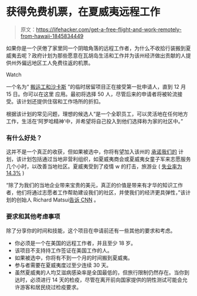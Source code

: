 # 获得免费机票，在夏威夷远程工作

> 原文：<https://lifehacker.com/get-a-free-flight-and-work-remotely-from-hawaii-1845834449>

如果你是一个厌倦了家里同一个阴暗角落的远程工作者，为什么不收拾行装搬到夏威夷去呢？政府计划为那些愿意在瓦胡岛生活和工作并为该州经济做出贡献的人提供州外偏远地区工人免费往返的机票。

Watch

一个名为“ [搬运工和沙卡斯](https://www.moversandshakas.org/) ”的临时居留项目正在接受第一批申请人，直到 12 月 15 日。你可以在这里 应用。最初将选择 50 人，尽管后来的申请者将被轮流接受。该计划还提供住宿和工作场所的折扣。

根据该计划的常见问题，理想的候选人“是一个全职员工，可以灵活地在任何地方工作，生活在‘阿罗哈精神’中，并希望将自己投入到他们选择称为家的社区中。”

### 有什么好处？

这并不是一个真正的收获，但如果被选中，你将有望加入该州的 [承诺我们的](https://www.moversandshakas.org/wp-content/uploads/2020/11/Pono-Pledge.pdf) 计划，该计划包括通过当地非营利组织，如夏威夷商会或夏威夷女童子军来志愿服务几个小时，以改善当地社区。夏威夷受到了疫情 w 的打击，旅游业 ( [失业率为 14.3%](https://www.hawaiinewsnow.com/2020/11/20/hawaiis-unemployment-rate-highest-nation-second-consecutive-month/) )

“除了为我们的当地企业带来宝贵的美元，真正的价值是带来有才华的知识工作者，他们将通过志愿者工作帮助建设我们的社区，并使我们的经济更具弹性，”该计划的创始人 Richard Matsui[告诉 CNN](https://www.cnn.com/2020/12/05/business/hawaii-free-trip-remote-workers-trnd/index.html) 。

### **要求和其他考虑事项**

除了分享你的时间和技能，这个项目在申请前还有一些其他的要求和考虑。

*   你必须是一个在美国的远程工作者，并且至少 18 岁。
*   该项目不支持持工作签证在美国工作的人。
*   如果被选中，你将有不到一个月的时间搬到夏威夷。
*   参与者需要在夏威夷度过至少连续 30 天。
*   虽然夏威夷的人均艾滋病感染率是全国最低的，但旅行限制仍然存在。当你到达时，必须进行 14 天的检疫，尽管在离开前向国家提供的阴性测试可能会允许游客和居民绕过检疫要求。